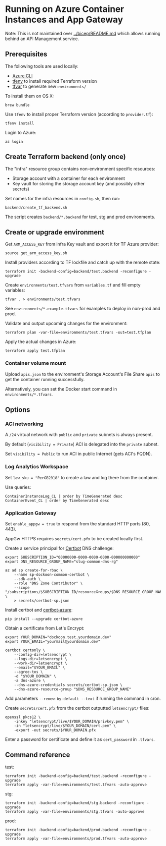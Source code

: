 # Running on Azure Container Instances and App Gateway

Note: This is not maintained over [../bicep/README.md](../bicep/README.md)
which allows running behind an API Management service.

## Prerequisites

The following tools are used locally:

- [Azure CLI](https://docs.microsoft.com/en-us/cli/azure/install-azure-cli?view=azure-cli-latest)
- [tfenv](https://github.com/tfutils/tfenv) to install required Terraform version
- [tfvar](https://github.com/shihanng/tfvar) to generate new `environments/`
 
To install them on OS X:

    brew bundle

Use `tfenv` to install proper Terraform version (according to `provider.tf`):

    tfenv install

Login to Azure:

    az login

## Create Terraform backend (only once)

The "infra" resource group contains non-environment specific resources:

- Storage account with a container for each environment
- Key vault for storing the storage account key (and possibly other secrets)

Set names for the infra resources in `config.sh`, then run:

    backend/create_tf_backend.sh

The script creates `backend/*.backend` for test, stg and prod environments.

## Create or upgrade environment

Get `ARM_ACCESS_KEY` from infra Key vault and export it for TF Azure provider:

    source get_arm_access_key.sh

Install providers according to TF lockfile and catch up with the remote state:

    terraform init -backend-config=backend/test.backend -reconfigure -upgrade

Create `environments/test.tfvars` from `variables.tf` and fill empty variables:

    tfvar . > environments/test.tfvars

See `environments/*.example.tfvars` for examples to deploy in non-prod and prod.

Validate and output upcoming changes for the environment:

    terraform plan -var-file=environments/test.tfvars -out=test.tfplan

Apply the actual changes in Azure:

    terraform apply test.tfplan

### Container volume mount

Upload `apis.json` to the environment's Storage Account's File Share `apis`
to get the container running successfully.

Alternatively, you can set the Docker start command in `environments/*.tfvars`.

## Options

### ACI networking

A `/24` virtual network with `public` and `private` subnets is always present.

By default (`visibility = Private`) ACI is delegated into the `private` subnet.

Set `visibility = Public` to run ACI in public Internet (gets ACI's FQDN).

### Log Analytics Workspace

Set `law_sku = "PerGB2018"` to create a law and log there from the container.

Use queries:

    ContainerInstanceLog_CL | order by TimeGenerated desc
    ContainerEvent_CL | order by TimeGenerated desc

### Application Gateway

Set `enable_appgw = true` to respond from the standard HTTP ports (80, 443).

AppGw HTTPS requires `secrets/cert.pfx` to be created locally first.

Create a service principal for [Certbot](https://certbot.eff.org/)
DNS challenge:

    export SUBSCRIPTION_ID="00000000-0000-0000-0000-000000000000"
    export DNS_RESOURCE_GROUP_NAME="slug-common-dns-rg"
    
    az ad sp create-for-rbac \
        --name sp-dockoon-common-certbot \
        --sdk-auth \
        --role "DNS Zone Contributor" \
        --scope "/subscriptions/$SUBSCRIPTION_ID/resourceGroups/$DNS_RESOURCE_GROUP_NAME" \
        > secrets/certbot-sp.json

Install certbot and [certbot-azure](https://github.com/dlapiduz/certbot-azure):

    pip install --upgrade certbot-azure

Obtain a certificate from Let's Encrypt:

    export YOUR_DOMAIN="dockoon.test.yourdomain.dev"
    export YOUR_EMAIL="yourmail@yourdomain.dev"

    certbot certonly \
        --config-dir=letsencrypt \
        --logs-dir=letsencrypt \
        --work-dir=letsencrypt \
        --email="$YOUR_EMAIL" \
        --agree-tos \
        -d "$YOUR_DOMAIN" \
        -a dns-azure \
        --dns-azure-credentials secrets/certbot-sp.json \
        --dns-azure-resource-group "$DNS_RESOURCE_GROUP_NAME"

Add parameters `--renew-by-default --text` if running the command in cron.

Create `secrets/cert.pfx` from the certbot outputted `letsencrypt/` files:

    openssl pkcs12 \
        -inkey "letsencrypt/live/$YOUR_DOMAIN/privkey.pem" \
        -in "letsencrypt/live/$YOUR_DOMAIN/cert.pem" \
        -export -out secrets/$YOUR_DOMAIN.pfx

Enter a password for certificate and define it as `cert_password` in `.tfvars`.

## Command reference

test:

    terraform init -backend-config=backend/test.backend -reconfigure -upgrade
    terraform apply -var-file=environments/test.tfvars -auto-approve

stg:

    terraform init -backend-config=backend/stg.backend -reconfigure -upgrade
    terraform apply -var-file=environments/stg.tfvars -auto-approve

prod:

    terraform init -backend-config=backend/prod.backend -reconfigure -upgrade
    terraform apply -var-file=environments/prod.tfvars -auto-approve

